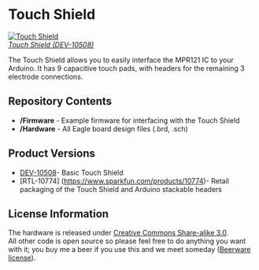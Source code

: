 Touch Shield
============

[![Touch Shield](https://dlnmh9ip6v2uc.cloudfront.net/images/products/1/0/5/0/8/10508-01_i_ma.jpg)  
*Touch Shield (DEV-10508)*](https://www.sparkfun.com/products/10508)


The Touch Shield allows you to easily interface the MPR121 IC to your Arduino. It has 9 capacitive touch pads,
with headers for the remaining 3 electrode connections. 

Repository Contents
-------------------
* **/Firmware** - Example firmware for interfacing with the Touch Shield
* **/Hardware** - All Eagle board design files (.brd, .sch)

Product Versions
----------------
* [DEV-10508](https://www.sparkfun.com/products/10508)- Basic Touch Shield
* [RTL-10774] (https://www.sparkfun.com/products/10774)- Retail packaging of the Touch Shield and Arduino stackable headers


License Information
-------------------
The hardware is released under [Creative Commons Share-alike 3.0](http://creativecommons.org/licenses/by-sa/3.0/).  
All other code is open source so please feel free to do anything you want with it; you buy me a beer if you use this and we meet someday ([Beerware license](http://en.wikipedia.org/wiki/Beerware)).

